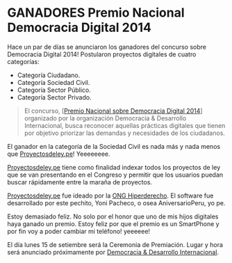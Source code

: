 # GANADORES Premio Nacional Democracia Digital 2014


Hace un par de días se anunciaron los ganadores del concurso sobre Democracia
Digital 2014!
Postularon proyectos digitales de cuatro categorías:

* Categoría Ciudadano.
* Categoría Sociedad Civil.
* Categoría Sector Público.
* Categoría Sector Privado.

> El concurso, [[Premio Nacional sobre Democracia Digital 2014](http://www.democraciadigital.pe/blog/ganadores-premio-nacional-democracia-digital-2014)] organizado por la organización Democracia & Desarrollo Internacional, busca reconocer aquellas prácticas digitales que tienen por objetivo priorizar las demandas y necesidades de los ciudadanos.

El ganador en la categoría de la Sociedad Civil es nada más y nada menos que
[Proyectosdeley.pe](http://proyectosdeley.pe)! Yeeeeeeee.

[Proyectosdeley.pe](http://proyectosdeley.pe) tiene como finalidad indexar
todos los proyectos de ley que se van presentando en el Congreso y permitir que
los usuarios puedan buscar rápidamente entre la maraña de proyectos.

[Proyectosdeley.pe](http://proyectosdeley.pe) fue ideado por la [ONG
Hiperderecho](http://www.hiperderecho.org/2014/08/hiperderecho-gano-el-premio-nacional-democracia-digital-2014/).
El software fue desarrollado por este pechito, Yoni Pacheco, o osea
AniversarioPeru, yo pe.

Estoy demasiado feliz. No solo por el honor que uno de mis hijos digitales haya
ganado un premio. Estoy feliz por que el premio es un SmartPhone y por fin voy
a poder cambiar mi teléfono! yeeeeee!

El día lunes 15 de setiembre será la Ceremonia de Premiación. Lugar y hora será
anunciado próximamente por [Democracia & Desarrollo
Internacional](http://www.ddint.org/).
